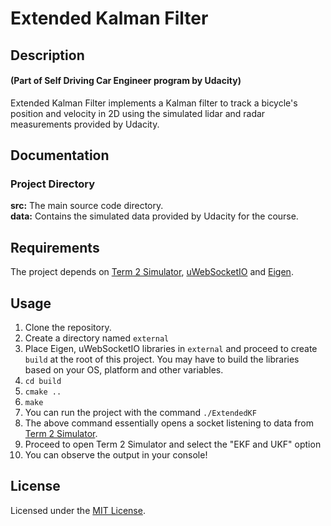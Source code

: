 # Extended Kalman Filter

## Description
#### (Part of Self Driving Car Engineer program by Udacity)
Extended Kalman Filter implements a Kalman filter to track a bicycle's position and velocity in 2D using the simulated lidar and radar measurements provided by Udacity. 

## Documentation
### Project Directory
**src:** The main source code directory. <br/>
**data:** Contains the simulated data provided by Udacity for the course. <br/>

## Requirements
The project depends on [Term 2 Simulator](https://github.com/udacity/self-driving-car-sim/releases), [uWebSocketIO](https://github.com/uNetworking/uWebSockets) and [Eigen](https://gitlab.com/libeigen/eigen). 

## Usage
1. Clone the repository.
2. Create a directory named `external` 
3. Place Eigen, uWebSocketIO libraries in `external` and proceed to create `build` at the root of this project. You may have to build the libraries based on your OS, platform and other variables. 
4. `cd build`
5. `cmake ..`
6. `make`
7. You can run the project with the command `./ExtendedKF`
8. The above command essentially opens a socket listening to data from [Term 2 Simulator](https://github.com/udacity/self-driving-car-sim/releases). 
9. Proceed to open Term 2 Simulator and select the "EKF and UKF" option
10. You can observe the output in your console!

## License
Licensed under the [MIT License](https://www.github.com/KushalBKusram/ExtendedKalmanFilter/main/LICENSE).
